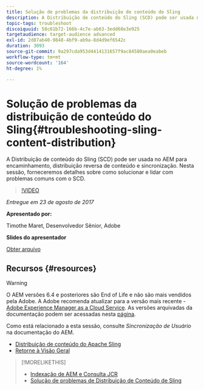 ```yaml
---
title: Solução de problemas da distribuição de conteúdo do Sling
description: A Distribuição de conteúdo do Sling (SCD) pode ser usada no AEM para encaminhamento, distribuição reversa de conteúdo e sincronização. Nesta sessão, forneceremos detalhes sobre como solucionar e lidar com problemas comuns com o SCD.
topic-tags: troubleshoot
discoiquuid: 58c61b72-166b-4c7e-ab63-3edd68e3e925
targetaudience: target-audience advanced
exl-id: 2d87ab40-9848-4bf9-ab9a-8d4d9ef6542c
duration: 3093
source-git-commit: 9a297cda953d4414131657f9ac84580aea0eabeb
workflow-type: tm+mt
source-wordcount: '164'
ht-degree: 1%

---
```


# Solução de problemas da distribuição de conteúdo do Sling{#troubleshooting-sling-content-distribution}

A Distribuição de conteúdo do Sling (SCD) pode ser usada no AEM para encaminhamento, distribuição reversa de conteúdo e sincronização. Nesta sessão, forneceremos detalhes sobre como solucionar e lidar com problemas comuns com o SCD.

>[!VIDEO](https://video.tv.adobe.com/v/19451/?quality=9)

*Entregue em 23 de agosto de 2017*

**Apresentado por:**

Timothe Maret, Desenvolvedor Sênior, Adobe

**Slides do apresentador**

[Obter arquivo](assets/aem-gems-scd.pdf)

## Recursos {#resources}

>[!WARNING]
>
>O AEM versões 6.4 e posteriores são End of Life e não são mais vendidos pela Adobe.  A Adobe recomenda atualizar para a versão mais recente - [Adobe Experience Manager as a Cloud Service](https://experienceleague.adobe.com/docs/experience-manager-cloud-service.html).  As versões arquivadas da documentação podem ser acessadas nesta [página](https://experienceleague.adobe.com/docs/experience-manager-release-information/aem-release-updates/previous-updates/aem-previous-versions.html?lang=pt-BR).
>
>Como está relacionado a esta sessão, consulte *Sincronização de Usuário* na documentação do AEM.

* [Distribuição de conteúdo do Apache Sling](https://sling.apache.org/documentation/bundles/content-distribution.html)
* [Retorne à Visão Geral](https://helpx.adobe.com/experience-manager/kt/eseminars/gems/aem-index.html)

>[!MORELIKETHIS]
>
>* [Indexação de AEM e Consulta JCR](aem-indexing-jcr-query.md)
>* [Solução de problemas de Distribuição de Conteúdo de Sling](aem-troubleshooting-sling.md)
